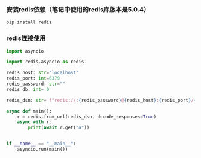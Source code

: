 ### 安装redis依赖（笔记中使用的redis库版本是5.0.4）
~~~shell
pip install redis
~~~

### redis连接使用
~~~python
import asyncio

import redis.asyncio as redis

redis_host: str="localhost"
redis_port: int=6379
redis_password: str=""
redis_db: int= 0

redis_dsn: str= f"redis://:{redis_password}@{redis_host}:{redis_port}/{redis_db}"

async def main():
    r = redis.from_url(redis_dsn, decode_responses=True)
    async with r:
        print(await r.get("a"))


if __name__ == "__main__":
    asyncio.run(main())


~~~

